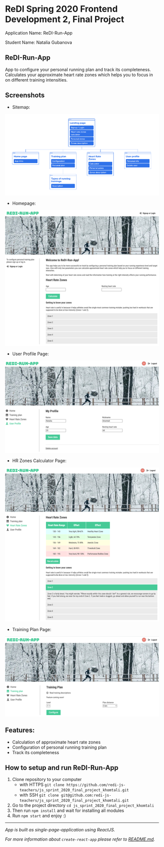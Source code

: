 # ReDI Spring 2020 Frontend Development 2, Final Project

Application Name: ReDI-Run-App

Student Name: Natalia Gubanova

## ReDI-Run-App

App to configure your personal running plan and track its completeness. Calculates your approximate heart rate zones which helps you to focus in on different training intensities.

## Screenshots

- Sitemap:

![screen shot](docs/sitemap.png)

- Homepage:

![screen shot](docs/homepage.png)

- User Profile Page:

![screen shot](docs/profile.png)

- HR Zones Calculator Page:

![screen shot](docs/zones_calculator.png)

- Training Plan Page:

![screen shot](docs/training_plan.png)

## Features:

- Calculation of approximate heart rate zones
- Configuration of personal running training plan
- Track its completeness

## How to setup and run ReDI-Run-App

1. Clone repository to your computer
   - with HTTPS `git clone https://github.com/redi-js-teachers/js_sprint_2020_final_project_khomtali.git`
   - with SSH `git clone git@github.com:redi-js-teachers/js_sprint_2020_final_project_khomtali.git`
1. Go to the project directory `cd js_sprint_2020_final_project_khomtali`
1. Then run `npm install` and wait for installing all modules
1. Run `npm start` and enjoy :)

---

*App is built as single-page-application using ReactJS.*

*For more information about `create-react-app` please refer to [README.md](docs/React_README.md).*
